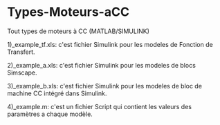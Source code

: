 # Types-Moteurs-aCC
Tout types de moteurs à CC (MATLAB/SIMULINK)

1)_example_tf.xls: c'est fichier Simulink pour les modeles de Fonction de Transfert.

2)_example_a.xls: c'est fichier Simulink pour les modeles de blocs Simscape.

3)_example_b.xls: c'est fichier Simulink pour les modeles de bloc de machine CC intégré dans Simulink.

4)_example.m: c'est un fichier Script qui contient les valeurs des paramètres a chaque modèle.
